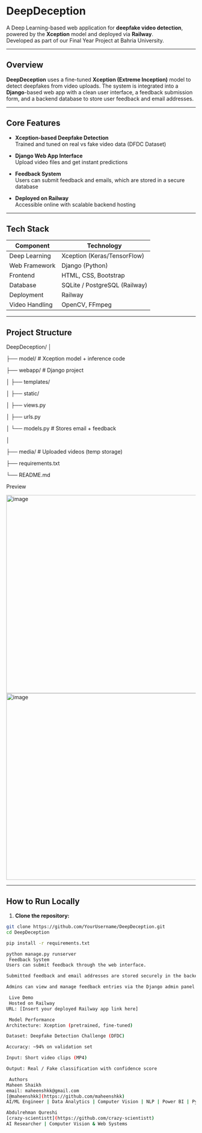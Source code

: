 # DeepDeception 

A Deep Learning-based web application for **deepfake video detection**, powered by the **Xception** model and deployed via **Railway**.  
Developed as part of our Final Year Project at Bahria University.

---

##  Overview

**DeepDeception** uses a fine-tuned **Xception (Extreme Inception)** model to detect deepfakes from video uploads. The system is integrated into a **Django**-based web app with a clean user interface, a feedback submission form, and a backend database to store user feedback and email addresses.

---

##  Core Features

-  **Xception-based Deepfake Detection**  
  Trained and tuned on real vs fake video data (DFDC Dataset)

-  **Django Web App Interface**  
  Upload video files and get instant predictions

-  **Feedback System**  
  Users can submit feedback and emails, which are stored in a secure database

-  **Deployed on Railway**  
  Accessible online with scalable backend hosting

---

##  Tech Stack

| Component        | Technology        |
|------------------|------------------|
| Deep Learning    | Xception (Keras/TensorFlow) |
| Web Framework    | Django (Python)  |
| Frontend         | HTML, CSS, Bootstrap |
| Database         | SQLite / PostgreSQL (Railway) |
| Deployment       | Railway          |
| Video Handling   | OpenCV, FFmpeg   |

---

##  Project Structure
DeepDeception/
│

├── model/ # Xception model + inference code

├── webapp/ # Django project

│ ├── templates/

│ ├── static/

│ ├── views.py

│ ├── urls.py

│ └── models.py # Stores email + feedback

│

├── media/ # Uploaded videos (temp storage)

├── requirements.txt

└── README.md

 Preview

<img width="930" height="528" alt="image" src="https://github.com/user-attachments/assets/de08f88b-68ed-4b93-a1d3-f8e63a95e48f" />

<img width="934" height="497" alt="image" src="https://github.com/user-attachments/assets/45e96a9b-9650-44c8-a96f-1a76e41b5b2d" />



---

##  How to Run Locally

1. **Clone the repository:**

```bash
git clone https://github.com/YourUsername/DeepDeception.git
cd DeepDeception

pip install -r requirements.txt

python manage.py runserver
 Feedback System
Users can submit feedback through the web interface.

Submitted feedback and email addresses are stored securely in the backend database.

Admins can view and manage feedback entries via the Django admin panel (if enabled).

 Live Demo
 Hosted on Railway
URL: [Insert your deployed Railway app link here]

 Model Performance
Architecture: Xception (pretrained, fine-tuned)

Dataset: Deepfake Detection Challenge (DFDC)

Accuracy: ~94% on validation set

Input: Short video clips (MP4)

Output: Real / Fake classification with confidence score

 Authors
Maheen Shaikh
email: maheenshkk@gmail.com 
[@maheenshkk](https://github.com/maheenshkk)
AI/ML Engineer | Data Analytics | Computer Vision | NLP | Power BI | Python

Abdulrehman Qureshi
[crazy-scientistt](https://github.com/crazy-scientistt)
AI Researcher | Computer Vision & Web Systems






